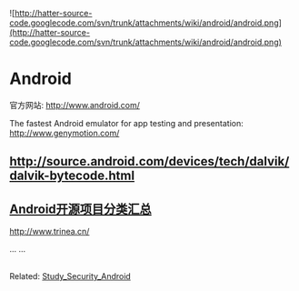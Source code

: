 ![http://hatter-source-code.googlecode.com/svn/trunk/attachments/wiki/android/android.png](http://hatter-source-code.googlecode.com/svn/trunk/attachments/wiki/android/android.png)

# Android #

官方网站: http://www.android.com/


The fastest Android emulator for app testing and presentation:
http://www.genymotion.com/

## http://source.android.com/devices/tech/dalvik/dalvik-bytecode.html ##


## [Android开源项目分类汇总](https://github.com/Trinea/android-open-project) ##

http://www.trinea.cn/

... ...


<br>
Related: <a href='Study_Security_Android.md'>Study_Security_Android</a>